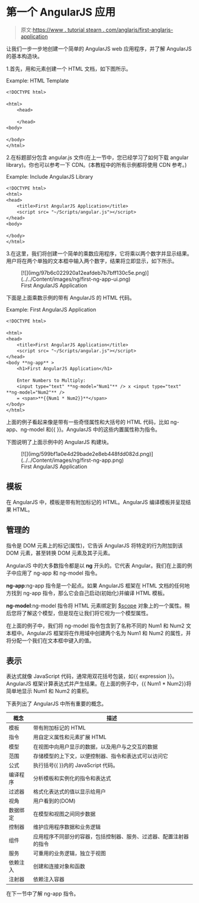 # 第一个 AngularJS 应用

> 原文:[https://www . tutorial stearn . com/anglarjs/first-anglarjs-application](https://www.tutorialsteacher.com/angularjs/first-angularjs-application)

让我们一步一步地创建一个简单的 AngularJS web 应用程序，并了解 AngularJS 的基本构造块。

1.首先，用和元素创建一个 HTML 文档，如下图所示。

Example: HTML Template

```
<!DOCTYPE html>

<html>
    <head>

    </head>
<body>

</body>
</html>
```

2.在标题部分包含 angular.js 文件(在上一节中，您已经学习了如何下载 angular library)。你也可以参考一下 CDN。(本教程中的所有示例都将使用 CDN 参考。)

Example: Include AngularJS Library

```
<!DOCTYPE html>
<html>
<head>
    <title>First AngularJS Application</title>
    <script src= "~/Scripts/angular.js"></script>
</head>
<body>

</body>
</html>
```

3.在这里，我们将创建一个简单的乘数应用程序，它将乘以两个数字并显示结果。用户将在两个单独的文本框中输入两个数字，结果将立即显示，如下所示。

<figure>[![](img/97b6c022920a12eafdeb7b7bff130c5e.png)](../../Content/images/ng/first-ng-app-ui.png)

<figcaption>First AngularJS Application</figcaption>

</figure>

下面是上面乘数示例的带有 AngularJS 的 HTML 代码。

Example: First AngularJS Application

```
<!DOCTYPE html>

<html>
<head>
    <title>First AngularJS Application</title>
    <script src= "~/Scripts/angular.js"></script>
</head>
<body **ng-app** >
    <h1>First AngularJS Application</h1>

    Enter Numbers to Multiply: 
    <input type="text" **ng-model="Num1"** /> x <input type="text" **ng-model="Num2"** /> 
    = <span>**{{Num1 * Num2}}**</span>  
</body>
</html>
```

上面的例子看起来像是带有一些奇怪属性和大括号的 HTML 代码，比如 ng-app、ng-model 和{{ }}。AngularJS 中的这些内置属性称为指令。

下图说明了上面示例中的 AngularJS 构建块。

<figure>[![](img/599bf1a0e4d29bade2e8eb448fdd082d.png)](../../Content/images/ng/first-ng-app.png)

<figcaption>First AngularJS Application</figcaption>

</figure>

## 模板

在 AngularJS 中，模板是带有附加标记的 HTML。AngularJS 编译模板并呈现结果 HTML。

## 管理的

指令是 DOM 元素上的标记(属性)，它告诉 AngularJS 将特定的行为附加到该 DOM 元素，甚至转换 DOM 元素及其子元素。

AngularJS 中的大多数指令都是以 **ng** 开头的。它代表 Angular。我们在上面的例子中应用了 ng-app 和 ng-model 指令。

**ng-app**:ng-app 指令是一个起点。如果 AngularJS 框架在 HTML 文档的任何地方找到 ng-app 指令，那么它会自己启动(初始化)并编译 HTML 模板。

**ng-model**:ng-model 指令将 HTML 元素绑定到 [$scope](/angularjs/angularjs-scope) 对象上的一个属性。稍后您将了解这个模型，但是现在让我们将它视为一个模型属性。

在上面的例子中，我们将 ng-model 指令包含到了名称不同的 Num1 和 Num2 文本框中。AngularJS 框架将在作用域中创建两个名为 Num1 和 Num2 的属性，并将分配一个我们在文本框中键入的值。

## 表示

表达式就像 JavaScript 代码，通常用双花括号包装，如{{ expression }}。AngularJS 框架计算表达式并产生结果。在上面的例子中，{{ Num1 * Num2}}将简单地显示 Num1 和 Num2 的乘积。

下表列出了 AngularJS 中所有重要的概念。

| 概念 | 描述 |
| --- | --- |
| 模板 | 带有附加标记的 HTML |
| 指令 | 用自定义属性和元素扩展 HTML |
| 模型 | 在视图中向用户显示的数据，以及用户与之交互的数据 |
| 范围 | 存储模型的上下文，以便控制器、指令和表达式可以访问它 |
| 公式 | 执行括号{{ }}内的 JavaScript 代码。 |
| 编译程序 | 分析模板和实例化的指令和表达式 |
| 过滤器 | 格式化表达式的值以显示给用户 |
| 视角 | 用户看到的(DOM) |
| 数据绑定 | 在模型和视图之间同步数据 |
| 控制器 | 维护应用程序数据和业务逻辑 |
| 组件 | 应用程序不同部分的容器，包括控制器、服务、过滤器、配置注射器的指令 |
| 服务 | 可重用的业务逻辑，独立于视图 |
| 依赖注入 | 创建和连接对象和函数 |
| 注射器 | 依赖注入容器 |

在下一节中了解 ng-app 指令。